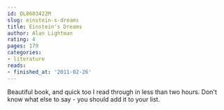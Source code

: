 ```yaml
---
id: OL8603422M
slug: einstein-s-dreams
title: Einstein's Dreams
author: Alan Lightman
rating: 4
pages: 179
categories:
- literature
reads:
- finished_at: '2011-02-26'
---
```

Beautiful book, and quick too I read through in less than two hours. Don't know what else to say - you should add it to your list.
